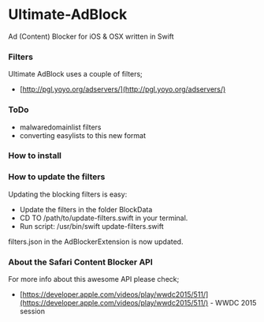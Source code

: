 # Ultimate-AdBlock
Ad (Content) Blocker for iOS & OSX written in Swift

### Filters
Ultimate AdBlock uses a couple of filters;

- [http://pgl.yoyo.org/adservers/](http://pgl.yoyo.org/adservers/)

### ToDo

- malwaredomainlist filters
- converting easylists to this new format

### How to install

### How to update the filters

Updating the blocking filters is easy:

- Update the filters in the folder BlockData
- CD TO /path/to/update-filters.swift in your terminal.
- Run script: /usr/bin/swift update-filters.swift

filters.json in the AdBlockerExtension is now updated.

### About the Safari Content Blocker API

For more info about this awesome API please check;

- [https://developer.apple.com/videos/play/wwdc2015/511/](https://developer.apple.com/videos/play/wwdc2015/511/) - WWDC 2015 session